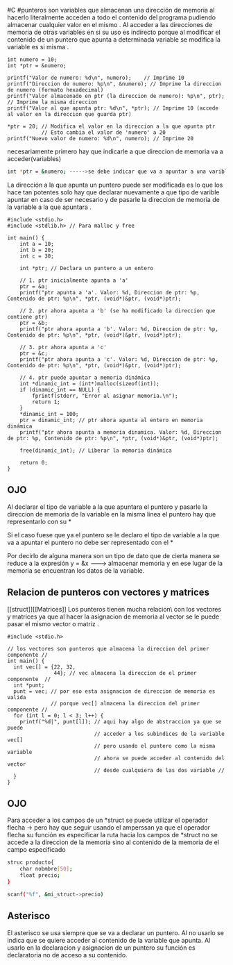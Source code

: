 #C #punteros
son variables que almacenan una dirección de memoria al hacerlo literalmente acceden a todo el contenido del programa pudiendo almacenar cualquier valor en el mismo .
Al acceder a las direcciones de memoria de otras variables en si su uso es indirecto porque al modificar el contenido de un puntero que apunta a determinada variable se modifica la variable es si misma .

```palintext
int numero = 10;
int *ptr = &numero;

printf("Valor de numero: %d\n", numero);    // Imprime 10
printf("Direccion de numero: %p\n", &numero); // Imprime la direccion de numero (formato hexadecimal)
printf("Valor almacenado en ptr (la direccion de numero): %p\n", ptr); // Imprime la misma direccion
printf("Valor al que apunta ptr: %d\n", *ptr); // Imprime 10 (accede al valor en la direccion que guarda ptr)

*ptr = 20; // Modifica el valor en la direccion a la que apunta ptr
           // Esto cambia el valor de 'numero' a 20
printf("Nuevo valor de numero: %d\n", numero); // Imprime 20
```

necesariamente primero hay que indicarle a que direccion de memoria va a acceder(variables) 
```bash
int *ptr = &numero; ----->se debe indicar que va a apuntar a una varible tipo int y se le pasa su direccion
```

La dirección a la que apunta un puntero puede ser modificada es lo que los hace tan potentes solo hay que declarar nuevamente a que tipo de varible apuntar en caso de ser necesario y de pasarle la direccion de memoria de la variable a la que apuntara .

```plainetxt
#include <stdio.h>
#include <stdlib.h> // Para malloc y free

int main() {
    int a = 10;
    int b = 20;
    int c = 30;

    int *ptr; // Declara un puntero a un entero

    // 1. ptr inicialmente apunta a 'a'
    ptr = &a;
    printf("ptr apunta a 'a'. Valor: %d, Direccion de ptr: %p, Contenido de ptr: %p\n", *ptr, (void*)&ptr, (void*)ptr);

    // 2. ptr ahora apunta a 'b' (se ha modificado la direccion que contiene ptr)
    ptr = &b;
    printf("ptr ahora apunta a 'b'. Valor: %d, Direccion de ptr: %p, Contenido de ptr: %p\n", *ptr, (void*)&ptr, (void*)ptr);

    // 3. ptr ahora apunta a 'c'
    ptr = &c;
    printf("ptr ahora apunta a 'c'. Valor: %d, Direccion de ptr: %p, Contenido de ptr: %p\n", *ptr, (void*)&ptr, (void*)ptr);

    // 4. ptr puede apuntar a memoria dinámica
    int *dinamic_int = (int*)malloc(sizeof(int));
    if (dinamic_int == NULL) {
        fprintf(stderr, "Error al asignar memoria.\n");
        return 1;
    }
    *dinamic_int = 100;
    ptr = dinamic_int; // ptr ahora apunta al entero en memoria dinámica
    printf("ptr ahora apunta a memoria dinamica. Valor: %d, Direccion de ptr: %p, Contenido de ptr: %p\n", *ptr, (void*)&ptr, (void*)ptr);

    free(dinamic_int); // Liberar la memoria dinámica

    return 0;
}
```
## OJO
Al declarar el tipo de variable a la que apuntara el puntero y pasarle la direccion de memoria de la variable en la misma linea el puntero hay que representarlo con su \*

Si el caso fuese que ya el puntero se le declaro el tipo de variable a la que va a apuntar el puntero no debe ser representado con el *

Por decirlo de alguna manera son un tipo de dato que de cierta manera se reduce a la expresión  y = &x ---> almacenar memoria y en ese lugar de la memoria se encuentran los datos de la variable.
## Relacion de punteros con vectores y matrices
[[struct]][[Matrices]]
Los punteros tienen mucha relacion\ con los vectores y matrices ya que al hacer la asignacion de memoria al vector se le puede pasar el mismo vector o matriz .
```plaintext
#include <stdio.h>

// los vectores son punteros que almacena la direccion del primer componente //
int main() {
  int vec[] = {22, 32,
               44}; // vec almacena la direccion de el primer componente  //
  int *punt;
  punt = vec; // por eso esta asignacion de direccion de memoria es valida
              // porque vec[] almacena la direccion del primer componente //
  for (int l = 0; l < 3; l++) {
    printf("%d|", punt[l]); // aqui hay algo de abstraccion ya que se puede
                            // acceder a los subindices de la variable vec[]
                            // pero usando el puntero como la misma variable
                            // ahora se puede acceder al contenido del vector
                            // desde cualquiera de las dos variable //
  }
}
```
## OJO
Para acceder a los campos de un \*struct se puede utilizar el operador flecha -> pero hay que seguir usando el amperssan
ya que el operador flecha su función es especificar la ruta hacia los campos de \*struct no se accede a la direccion de la memoria sino al contenido de la memoria de el campo especificado
```bash
struc producto{
	char nobmbre[50];
	float precio;
}

scanf("%f", &mi_struct->precio)
```

## Asterisco

El asterisco se usa siempre que se va a declarar un puntero.
Al no usarlo se indica que se quiere acceder al contenido de la variable que apunta.
Al usarlo en la declaracion y asignacion de un puntero su función es declaratoria no de acceso a su contenido.